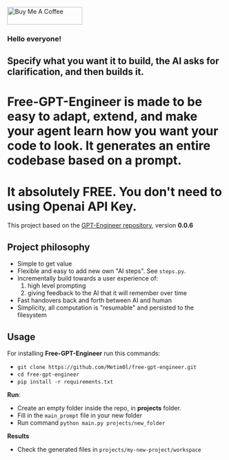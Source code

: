 <a href="https://www.buymeacoffee.com/metimol" target="_blank"><img src="https://cdn.buymeacoffee.com/buttons/default-orange.png" alt="Buy Me A Coffee" height="41" width="174"></a>

### Hello everyone!

## Specify what you want it to build, the AI asks for clarification, and then builds it.

# Free-GPT-Engineer is made to be easy to adapt, extend, and make your agent learn how you want your code to look. It generates an entire codebase based on a prompt.
# It absolutely FREE. You don't need to using Openai API Key.

This project based on the [GPT-Engineer repository](https://github.com/AntonOsika/gpt-engineer), version **0.0.6**

## Project philosophy
- Simple to get value
- Flexible and easy to add new own "AI steps". See `steps.py`.
- Incrementally build towards a user experience of:
  1. high level prompting
  2. giving feedback to the AI that it will remember over time
- Fast handovers back and forth between AI and human
- Simplicity, all computation is "resumable" and persisted to the filesystem

## Usage

For installing **Free-GPT-Engineer** run this commands:
- `git clone https://github.com/Metim0l/free-gpt-engineer.git`
- `cd free-gpt-engineer`
- `pip install -r requirements.txt`

**Run**:
- Create an empty folder inside the repo, in **projects** folder.
- Fill in the `main_prompt` file in your new folder
- Run command `python main.py projects/new_folder`

**Results**
- Check the generated files in `projects/my-new-project/workspace`
